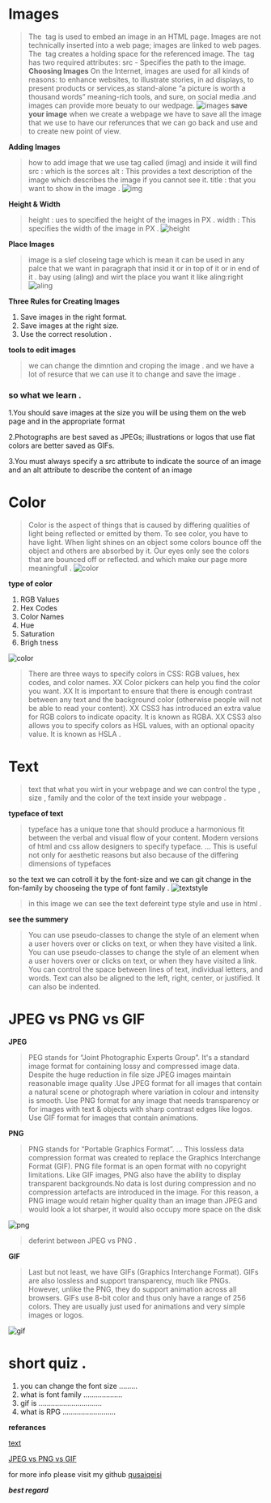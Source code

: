 # Images
>The <img> tag is used to embed an image in an HTML page. Images are not technically inserted into a web page; images are linked to web pages. 
>The <img> tag creates a holding space for the referenced image.
> The <img> tag has two required attributes: src - Specifies the path to the image.
**Choosing Images**
> On the Internet, images are used for all kinds of reasons: to enhance websites, to illustrate stories, in ad displays, 
> to present products or services,as stand-alone “a picture is worth a thousand words” meaning-rich tools,
>  and sure, on social media .and images can provide more beuaty to our wedpage.
![images](https://quotefancy.com/media/wallpaper/3840x2160/274588-Jason-Mraz-Quote-A-picture-can-say-1000-words-but-it-can-also.jpg)
**save your image**
> when we create a webpage we have to save all the image that we use to have our referunces that we 
> can go back and use and to create new point of view.

**Adding Images**
> how to add image that we use tag called (imag) and inside it will find 
> src : which is the sorces
> alt : This provides a text description of the image which describes the image if you cannot see it.
> title : that you want to show in the image .
![img](https://easytolearning.com/ck_files/files/html-image-tag.png)

**Height & Width**
> height : ues to specified the height of the images in PX .
> width : This specifies the width of the image in PX .
![height](https://encrypted-tbn0.gstatic.com/images?q=tbn:ANd9GcQrFFDAcY7KBWbGihdJFeasI4nbXX48HqowOg&usqp=CAU)

**Place Images**
> image is a slef closeing tage which is mean it can be used in any palce that we want in paragraph
> that insid it or in top of it or in end of it . bay using (aling) and wirt the place you want it like aling:right 
![aling](https://www.wikihow.com/images/thumb/4/48/Align-Something-in-HTML-Step-1-Version-4.jpg/aid1536950-v4-728px-Align-Something-in-HTML-Step-1-Version-4.jpg.webp) 
 
 **Three Rules for Creating Images**
 1. Save images in the right format.
 2. Save images at the right size.
 3. Use the correct resolution .
  
  **tools to edit images**
  > we can change the dimntion and croping the image . and we have a lot of resurce that we can use it to change and save the image .
  
  ### so what we learn .
  1.You should save images at the size you will be using them on the web page and in the appropriate format
 
  2.Photographs are best saved as JPEGs; illustrations or logos that use flat colors are better saved as GIFs.
 
  3.You must always specify a src attribute to indicate the source of an image and an alt attribute to describe the
content of an image
  
  
  
  
  # Color
  >Color is the aspect of things that is caused by differing qualities of light being reflected or emitted by them. 
  >To see color, you have to have light. When light shines on an object some colors bounce off the object and others are absorbed by it.
  > Our eyes only see the colors that are bounced off or reflected.
  > and which make our page more meaningfull .
  ![color](https://www.shutterstock.com/blog/wp-content/uploads/sites/5/2019/05/Color-Scheme-Types-Definitions_Color-Wheel.jpg)
  
  **type of color**
  1. RGB Values
  2. Hex Codes
  3. Color Names
  4. Hue
  5. Saturation
  6. Brigh tness
  
  ![color](https://www.bitdegree.org/learn/storage/media/images/7383b588-563f-4117-82bd-4c866b5490bd.jpg)
  
  > There are three ways to specify colors in CSS:
RGB values, hex codes, and color names.
XX Color pickers can help you find the color you want.
XX It is important to ensure that there is enough contrast
between any text and the background color (otherwise
people will not be able to read your content).
XX CSS3 has introduced an extra value for RGB colors to
indicate opacity. It is known as RGBA.
XX CSS3 also allows you to specify colors as HSL values,
with an optional opacity value. It is known as HSLA .


# Text
> text that what you wirt in your webpage and we can control the type , size , family and the color of the text inside your webpage .

**typeface of text**
>  typeface has a unique tone that should produce a harmonious fit between the verbal and visual flow of your content. Modern versions of html and css allow designers to specify typeface. ... This is useful not only for aesthetic reasons but also because of the differing dimensions of typefaces


so the text we can cotroll it by the font-size and we can git change in the fon-family by chooseing the type of font family .
![textstyle](https://www.internetingishard.com/html-and-css/web-typography/web-typography-terminology-e06b82.png)
> in this image we can see the text defereint type style and use in html  .

**see the summery**
> You can use pseudo-classes to change the style of an
element when a user hovers over or clicks on text, or
when they have visited a link.
You can use pseudo-classes to change the style of an
element when a user hovers over or clicks on text, or
when they have visited a link.
You can control the space between lines of text,
individual letters, and words. Text can also be aligned
to the left, right, center, or justified. It can also be
indented.



# JPEG vs PNG vs GIF

**JPEG**
> PEG stands for “Joint Photographic Experts Group”. It's a standard image format for containing lossy and compressed image data. Despite the huge reduction in file size JPEG images maintain reasonable image quality .Use JPEG format for all images that contain a natural scene or photograph where variation in colour and intensity is smooth. Use PNG format for any image that needs transparency or for images with text & objects with sharp contrast edges like logos. Use GIF format for images that contain animations.

**PNG**
> PNG stands for “Portable Graphics Format”. ... This lossless data compression format was created to replace the Graphics Interchange Format (GIF). PNG file format is an open format with no copyright limitations. Like GIF images, PNG also have the ability to display transparent backgrounds.No data is lost during compression and no compression artefacts are introduced in the image. For this reason, a PNG image would retain higher quality than an image than JPEG and would look a lot sharper, it would also occupy more space on the disk


![png](https://miro.medium.com/max/400/1*ON0B-_gy1JK0YbGBOqkB6A.png)
> deferint between JPEG vs PNG .


**GIF**
> Last but not least, we have GIFs (Graphics Interchange Format). GIFs are also lossless and support transparency, much like PNGs. However, unlike the PNG, they do support animation across all browsers. GIFs use 8-bit color and thus only have a range of 256 colors. They are usually just used for animations and very simple images or logos.

![gif](https://media.emailonacid.com/wp-content/uploads/2019/03/2019-GifsInEmail.gif)






# short quiz .

1. you can change the font size .........
2. what is font family ...................
3. gif is ...............................
4. what is RPG ..........................



**referances**

[text](https://www.w3schools.com/html/html_formatting.asp)

[JPEG vs PNG vs GIF](https://blog.imagekit.io/jpeg-vs-png-vs-gif-which-image-format-to-use-and-when-c8913ae3e01d)

for more info please visit my github
[qusaiqeisi](https://github.com/qusaiqeisi)


***best regard***

